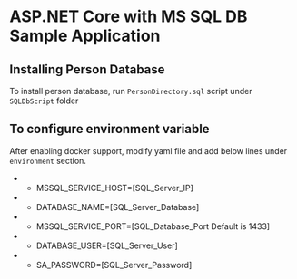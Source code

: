 # ASP.NET Core with MS SQL DB Sample Application

## Installing Person Database
 To install person database, run `PersonDirectory.sql` script under `SQLDbScript` folder
 
## To configure environment variable 
After enabling docker support, modify yaml file and add below lines under `environment` section.

 - - MSSQL_SERVICE_HOST=[SQL_Server_IP]
 - - DATABASE_NAME=[SQL_Server_Database]
 - - MSSQL_SERVICE_PORT=[SQL_Database_Port Default is 1433]
 - - DATABASE_USER=[SQL_Server_User]
 - - SA_PASSWORD=[SQL_Server_Password]
